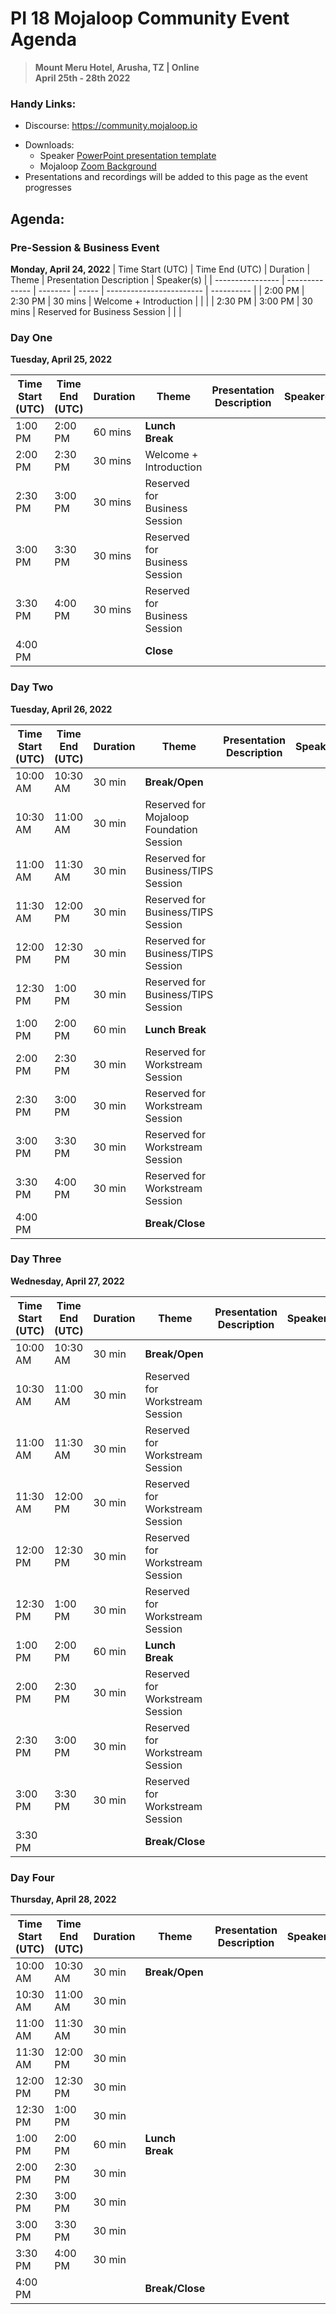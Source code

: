 # PI 18 Mojaloop Community Event Agenda

> **Mount Meru Hotel, Arusha, TZ | Online**  
> __April 25th - 28th 2022__

### Handy Links:
* Discourse: https://community.mojaloop.io
<!-- * Register for the Zoom Webinar: https://us06web.zoom.us/meeting/register/tZAsc-qpqzIoGdx2KA4tF4qYfYl_pDR3wE-k -->
* Downloads:
  - Speaker [PowerPoint presentation template](./presentations/presentation_template.pptx)
  - Mojaloop [Zoom Background](./presentations/zoom_bg.png)  
* Presentations and recordings will be added to this page as the event progresses

## Agenda:

<!-- 

  TODO: fill in these with values from:
  https://docs.google.com/spreadsheets/d/1ZkpnFcqe5ZdISssCskTIxdxw4ml-5HC7PKR-JVyXFMs/edit#gid=101830874 
 
 -->
### Pre-Session & Business Event
__Monday, April 24, 2022__
| Time Start (UTC) | Time End (UTC) | Duration | Theme | Presentation Description | Speaker(s) |
| ---------------- | -------------- | -------- | ----- | ------------------------ | ---------- |
| 2:00 PM 	       | 2:30 PM      	| 30 mins  | Welcome + Introduction | |	|
| 2:30 PM 	       | 3:00 PM      	| 30 mins  | Reserved for Business Session | |	|


### Day One
__Tuesday, April 25, 2022__


| Time Start (UTC) | Time End (UTC) | Duration | Theme | Presentation Description | Speaker(s) |
| ---------------- | -------------- | -------- | ----- | ------------------------ | ---------- |
| 1:00 PM 	       | 2:00 PM      	| 60 mins  | **Lunch Break**        | | | 	
| 2:00 PM 	       | 2:30 PM      	| 30 mins  | Welcome + Introduction | |	|
| 2:30 PM 	       | 3:00 PM      	| 30 mins  | Reserved for Business Session | |	|
| 3:00 PM 	       | 3:30 PM      	| 30 mins  | Reserved for Business Session | |	|
| 3:30 PM 	       | 4:00 PM      	| 30 mins  | Reserved for Business Session | |	|
| 4:00 PM 	       |                |          | **Close** | |	|


### Day Two
__Tuesday, April 26, 2022__

| Time Start (UTC) | Time End (UTC) | Duration | Theme | Presentation Description | Speaker(s) |
| ---------------- | -------------- | -------- | ----- | ------------------------ | ---------- |
| 10:00 AM         |	10:30 AM      |	30 min   | **Break/Open**	| | |
| 10:30 AM         |	11:00 AM      |	30 min   | Reserved for Mojaloop Foundation Session| | |
| 11:00 AM         |	11:30 AM      |	30 min   | Reserved for Business/TIPS Session| | |
| 11:30 AM         |	12:00 PM      |	30 min   | Reserved for Business/TIPS Session| | |
| 12:00 PM         |	12:30 PM      |	30 min   | Reserved for Business/TIPS Session| | |
| 12:30 PM         |	1:00 PM       |	30 min   | Reserved for Business/TIPS Session| | |
| 1:00 PM          |	2:00 PM       |	60 min   | **Lunch Break**	| | |
| 2:00 PM          |	2:30 PM       |	30 min   | Reserved for Workstream Session| | |
| 2:30 PM          |	3:00 PM       |	30 min   | Reserved for Workstream Session| | |
| 3:00 PM          |	3:30 PM       |	30 min   | Reserved for Workstream Session| | |
| 3:30 PM          |	4:00 PM       |	30 min   | Reserved for Workstream Session| | |
| 4:00 PM          |	              |          | **Break/Close** | | |


### Day Three
__Wednesday, April 27, 2022__

| Time Start (UTC) | Time End (UTC) | Duration | Theme | Presentation Description | Speaker(s) |
| ---------------- | -------------- | -------- | ----- | ------------------------ | ---------- |
| 10:00 AM         |	10:30 AM      |	30 min   | **Break/Open**	| | |
| 10:30 AM         |	11:00 AM      |	30 min   | Reserved for Workstream Session| | |
| 11:00 AM         |	11:30 AM      |	30 min   | Reserved for Workstream Session| | |
| 11:30 AM         |	12:00 PM      |	30 min   | Reserved for Workstream Session| | |
| 12:00 PM         |	12:30 PM      |	30 min   | Reserved for Workstream Session| | |
| 12:30 PM         |	1:00 PM       |	30 min   | Reserved for Workstream Session| | |
| 1:00 PM          |	2:00 PM       |	60 min   | **Lunch Break**	| | |
| 2:00 PM          |	2:30 PM       |	30 min   | Reserved for Workstream Session| | |
| 2:30 PM          |	3:00 PM       |	30 min   | Reserved for Workstream Session| | |
| 3:00 PM          |	3:30 PM       |	30 min   | Reserved for Workstream Session| | |
| 3:30 PM          |	              |          | **Break/Close** | | | 


### Day Four
__Thursday, April 28, 2022__

| Time Start (UTC) | Time End (UTC) | Duration | Theme | Presentation Description | Speaker(s) |
| ---------------- | -------------- | -------- | ----- | ------------------------ | ---------- |
| 10:00 AM         |	10:30 AM      |	30 min   | **Break/Open**	| | |
| 10:30 AM         |	11:00 AM      |	30 min   | | | |
| 11:00 AM         |	11:30 AM      |	30 min   | | | |
| 11:30 AM         |	12:00 PM      |	30 min   | | | |
| 12:00 PM         |	12:30 PM      |	30 min   | | | |
| 12:30 PM         |	1:00 PM       |	30 min   | | | |
| 1:00 PM          |	2:00 PM       |	60 min   | **Lunch Break**	| | |
| 2:00 PM          |	2:30 PM       |	30 min   | | | |
| 2:30 PM          |	3:00 PM       |	30 min   | | | |
| 3:00 PM          |	3:30 PM       |	30 min   | | | |
| 3:30 PM          |	4:00 PM       |	30 min   | | | |
| 4:00 PM          |	              |          | **Break/Close**
